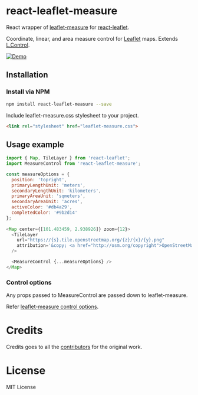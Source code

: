 # react-leaflet-measure

React wrapper of [leaflet-measure](https://github.com/ljagis/leaflet-measure)
for [react-leaflet](https://github.com/PaulLeCam/react-leaflet).

Coordinate, linear, and area measure control for [Leaflet](http://leafletjs.com) maps. Extends [L.Control](http://leafletjs.com/reference.html#control).

[![Demo](http://ljagis.github.io/leaflet-measure/assets/leaflet-measure.png)](http://ljagis.github.io/leaflet-measure)

## Installation

### Install via NPM

```bash
npm install react-leaflet-measure --save
```

Include leaflet-measure.css stylesheet to your project.

```html
<link rel="stylesheet" href="leaflet-measure.css">
```

## Usage example

```javascript
import { Map, TileLayer } from 'react-leaflet';
import MeasureControl from 'react-leaflet-measure';

const measureOptions = {
  position: 'topright',
  primaryLengthUnit: 'meters',
  secondaryLengthUnit: 'kilometers',
  primaryAreaUnit: 'sqmeters',
  secondaryAreaUnit: 'acres',
  activeColor: '#db4a29',
  completedColor: '#9b2d14'
};
		
<Map center={[101.483459, 2.938926]} zoom={12}>
  <TileLayer
    url="https://{s}.tile.openstreetmap.org/{z}/{x}/{y}.png"
    attribution='&copy; <a href="http://osm.org/copyright">OpenStreetMap</a> contributors'
  />

  <MeasureControl {...measureOptions} />
</Map>
```

### Control options

Any props passed to MeasureControl are passed down to leaflet-measure.

Refer [leaflet-measure control options](https://github.com/ljagis/leaflet-measure#control-options).


# Credits
Credits goes to all the [contributors](https://github.com/ljagis/leaflet-measure/graphs/contributors) for the original work.


# License

MIT License
